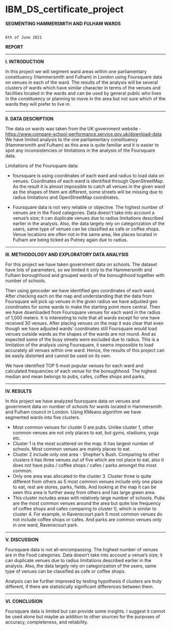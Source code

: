 # IBM_DS_certificate_project


**SEGMENTING HAMMERSMITH AND FULHAM WARDS**

                                                                                                                    6th of June 2021

**REPORT**

---

**I.	INTRODUCTION** 

In this project we will segment ward areas within one parliamentary constituency (Hammersmith and Fulham) in London using Foursquare data on venues in each of the ward.
The results of the analysis will be several clusters of wards which have similar character in terms of the venues and facilities located in the wards and can be used by general public who lives in the constituency or planning to move in the area but not sure which of the wards they will prefer to live in.

---

**II.	DATA DESCRIPTION**

The data on wards was taken from the UK government website - https://www.compare-school-performance.service.gov.uk/download-data
We have limited analysis to the one parliamentary constituency (Hammersmith and Fulham) as this area is quite familiar and it is easier to spot any inconsistencies or limitations in the analysis of the Foursquare data.

Limitations of the Foursquare data:

- foursquare is using coordinates of each ward and radius to load data on venues. Coordinates of each ward is identified through OpenStreetMap. As the result it is almost impossible to catch all venues in the given ward as the shapes of them are different, some streets will be missing due to radius limitations and OpenStreetMap coordinates.

- Foursquare data is not very reliable or objective. The highest number of venues are in the Food categories. Data doesn’t take into account a venue’s size; it can duplicate venues due to radius limitations described earlier in the analysis. Also, the data largely rely on categorization of the users, same type of venues can be classified as cafe or coffee shops. Venue locations are often not in the same area, like places located in Fulham are being ticked as Putney again due to radius.

---

**III.	METHODOLOGY AND EXPLORATORY DATA ANALYSIS**

For this project we have taken government data on schools. The dataset have lots of parameters, so we limited it only to the Hammersmith and Fulham boroughhood and grouped wards of the boroughhood together with number of schools. 

Then using geocoder we have identified geo coordinates of each ward. After checking each on the map and understanding that the data from Foursquare will pick up venues in the given radius we have adjusted geo coordinates for some wards to make the starting point more central.
Then we have downloaded from Foursquare venues for each ward in the radius of 1,000 meters. It is interesting to note that all wards except for one have received 30 venues. After placing venues on the map it was clear that even though we have adjusted wards’ coordinates still Foursquare would load venues outside wards as the shapes of the wards are not round. And as expected some of the busy streets were excluded due to radius. This is a limitation of the analysis using Foursquare, it seems impossible to load accurately all venues within one ward. Hence, the results of this project can be easily distorted and cannot be used on its own.

We have identified TOP 5 most popular venues for each ward and calculated frequencies of each venue for the boroughhood. The highest median and mean belongs to pubs, cafes, coffee shops and parks. 

---

**IV.	RESULTS**

In this project we have analyzed foursquare data on venues and government data on number of schools for wards located in Hammersmith and Fulham council in London.
Using KMeans algorithm we have segmented wards into five clusters.

- Most common venues for cluster 0 are pubs. Unlike cluster 1, other common venues are not only places to eat, but gyms, stadiums, yoga etc.
- Cluster 1 is the most scattered on the map. It has largest number of schools. Most common venues are mainly places to eat.
- Cluster 2 include only one area - Shepher's Bush. Comparing to other clusters it has three venues out of five which are not place to eat, also it does not have pubs / coffee shops / cafes / parks amongst the most common.
- Only one area was allocated to the cluster 3. Cluster three is quite different from others as 5 most common venues include only one place to eat, rest are stores, parks, fields. And looking at the map it can be seen this area is further away from others and has large green area.
- This cluster includes areas with relatively large number of schools. Pubs are the most common venues around the area but quite low frequency of coffee shops and cafes comparing to cluster 0, which is similar to cluster 4. For example, in Ravenscourt park 5 most common venues do not include coffee shops or cafes. And parks are common venues only in one ward, Ravenscourt park.

---

**V.	DISCUSSION**

Foursquare data is not all-encompassing. The highest number of venues are in the Food categories. Data doesn’t take into account a venue’s size; it can duplicate venues due to radius limitations described earlier in the analysis. Also, the data largely rely on categorization of the users, same type of venues can be classified as cafe or coffee shops.

Analysis can be further improved by testing hypothesis if clusters are truly different, if there are statistically significant differences between them.

---

**VI.	CONCLUSION**

Foursquare data is limited but can provide some insights. I suggest it cannot be used alone but maybe as addition to other sources for the purposes of accuracy, completeness, and reliability.
